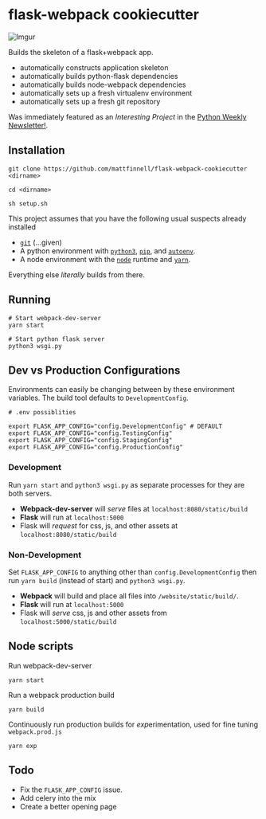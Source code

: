 # flask-webpack cookiecutter

![Imgur](https://i.imgur.com/MqM2KLG.png)

Builds the skeleton of a flask+webpack app.

- automatically constructs application skeleton
- automatically builds python-flask dependencies
- automatically builds node-webpack dependencies
- automatically sets up a fresh virtualenv environment
- automatically sets up a fresh git repository

Was immediately featured as an *Interesting Project* in the [Python Weekly Newsletter!](http://mailchi.mp/pythonweekly/python-weekly-issue-318?e=99f5ef4e2f).

## Installation
```
git clone https://github.com/mattfinnell/flask-webpack-cookiecutter <dirname>

cd <dirname>

sh setup.sh
```

This project assumes that you have the following usual suspects already installed
- [`git`](https://git-scm.com/) (...given)
- A python environment with [`python3`](https://docs.python.org/3/whatsnew/3.6.html), [`pip`](https://pip.pypa.io/en/stable/), and [`autoenv`](https://github.com/kennethreitz/autoenv).
- A node environment with the [`node`](https://nodejs.org/en/) runtime and [`yarn`](https://yarnpkg.com/en/).

Everything else *literally* builds from there.

## Running
```
# Start webpack-dev-server
yarn start

# Start python flask server
python3 wsgi.py
```

## Dev vs Production Configurations

Environments can easily be changing between by these environment variables.
The build tool defaults to `DevelopmentConfig`.

```
# .env possiblities

export FLASK_APP_CONFIG="config.DevelopmentConfig" # DEFAULT
export FLASK_APP_CONFIG="config.TestingConfig"
export FLASK_APP_CONFIG="config.StagingConfig"
export FLASK_APP_CONFIG="config.ProductionConfig"
```

### Development
Run `yarn start` and `python3 wsgi.py` as separate processes for they are both servers.
- **Webpack-dev-server** will *serve* files at `localhost:8080/static/build`
- **Flask** will run at `localhost:5000`
- Flask will *request* for css, js, and other assets at `localhost:8080/static/build`

### Non-Development
Set `FLASK_APP_CONFIG` to anything other than `config.DevelopmentConfig` then run `yarn build` (instead of start) and `python3 wsgi.py`.
- **Webpack** will build and place all files into `/website/static/build/`.
- **Flask** will run at `localhost:5000`
- Flask will *serve* css, js and other assets from `localhost:5000/static/build`

## Node scripts

Run webpack-dev-server
```
yarn start
```

Run a webpack production build
```
yarn build
```

Continuously run production builds for *exp*erimentation, used for fine tuning `webpack.prod.js`
```
yarn exp
```

## Todo

- Fix the `FLASK_APP_CONFIG` issue.
- Add celery into the mix
- Create a better opening page
